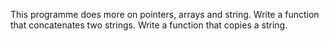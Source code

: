 This programme does more on pointers, arrays and string.
Write a function that concatenates two strings.
Write a function that copies a string.
